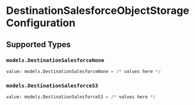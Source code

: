 # DestinationSalesforceObjectStorageConfiguration


## Supported Types

### `models.DestinationSalesforceNone`

```python
value: models.DestinationSalesforceNone = /* values here */
```

### `models.DestinationSalesforceS3`

```python
value: models.DestinationSalesforceS3 = /* values here */
```

